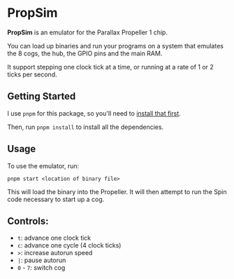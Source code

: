 # PropSim

**PropSim** is an emulator for the Parallax Propeller 1 chip.

You can load up binaries and run your programs on a system that emulates the 8 cogs, the hub, the GPIO pins and the main RAM.

It support stepping one clock tick at a time, or running at a rate of 1 or 2 ticks per second.

## Getting Started

I use `pnpm` for this package, so you'll need to [install that first](https://pnpm.io/installation).

Then, run `pnpm install` to install all the dependencies.

## Usage

To use the emulator, run:

```
pnpm start <location of binary file>
```

This will load the binary into the Propeller. It will then attempt to run the Spin code necessary to start up a cog.

## Controls:

- `t`: advance one clock tick
- `c`: advance one cycle (4 clock ticks)
- `>`: increase autorun speed
- `|`: pause autorun
- `0` - `7`: switch cog
